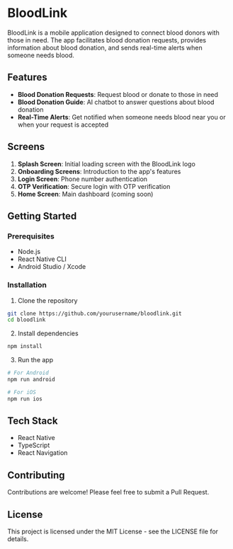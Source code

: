 # BloodLink

BloodLink is a mobile application designed to connect blood donors with those in need. The app facilitates blood donation requests, provides information about blood donation, and sends real-time alerts when someone needs blood.

## Features

- **Blood Donation Requests**: Request blood or donate to those in need
- **Blood Donation Guide**: AI chatbot to answer questions about blood donation
- **Real-Time Alerts**: Get notified when someone needs blood near you or when your request is accepted

## Screens

1. **Splash Screen**: Initial loading screen with the BloodLink logo
2. **Onboarding Screens**: Introduction to the app's features
3. **Login Screen**: Phone number authentication
4. **OTP Verification**: Secure login with OTP verification
5. **Home Screen**: Main dashboard (coming soon)

## Getting Started

### Prerequisites

- Node.js
- React Native CLI
- Android Studio / Xcode

### Installation

1. Clone the repository
```bash
git clone https://github.com/yourusername/bloodlink.git
cd bloodlink
```

2. Install dependencies
```bash
npm install
```

3. Run the app
```bash
# For Android
npm run android

# For iOS
npm run ios
```

## Tech Stack

- React Native
- TypeScript
- React Navigation

## Contributing

Contributions are welcome! Please feel free to submit a Pull Request.

## License

This project is licensed under the MIT License - see the LICENSE file for details.
